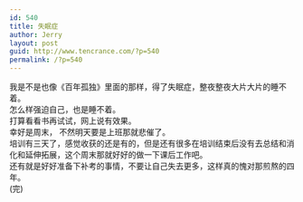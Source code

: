```yaml
---
id: 540
title: 失眠症
author: Jerry
layout: post
guid: http://www.tencrance.com/?p=540
permalink: /?p=540
---
```

我是不是也像《百年孤独》里面的那样，得了失眠症，整夜整夜大片大片的睡不着。  
怎么样强迫自己，也是睡不着。  
打算看看书再试试，网上说有效果。  
幸好是周末， 不然明天要是上班那就悲催了。  
培训有三天了，感觉收获的还是有的，但是还有很多在培训结束后没有去总结和消化和延伸拓展，这个周末那就好好的做一下课后工作吧。  
还有就是好好准备下补考的事情，不要让自己失去更多，这样真的愧对那煎熬的四年。  
(完)